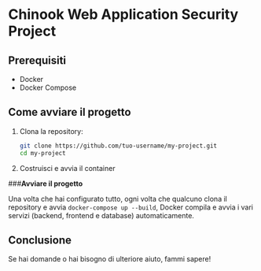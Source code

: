 # Chinook Web Application Security Project

## Prerequisiti

- Docker
- Docker Compose

## Come avviare il progetto

1. Clona la repository:

   ```bash
   git clone https://github.com/tuo-username/my-project.git
   cd my-project
2. Costruisci e avvia il container
  
###**Avviare il progetto**

Una volta che hai configurato tutto, ogni volta che qualcuno clona il repository e avvia `docker-compose up --build`, Docker compila e avvia i vari servizi (backend, frontend e database) automaticamente.

## Conclusione

Se hai domande o hai bisogno di ulteriore aiuto, fammi sapere!

